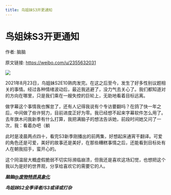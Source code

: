 ```yaml
---
title: 鸟姐妹S3开更通知
---
```


# 鸟姐妹S3开更通知

作者: 脑脑

原文链接: https://weibo.com/u/2355632031

![](/image/鸟姐妹S3开更通知.webp)

2021年8月23日，鸟姐妹S2E10熟肉发完。在这之后至今，发生了好多性别议题相关的事情。经过各种情绪波动后，最近我逃避了，没力气去关心了。我们都知道对的方向在哪里，只是我们乘在一艘失控的巨轮上，无助地看着目标远离。

做字幕这个事情我也懈怠了，还有人记得我说有个专访要翻吗？在鸽了快一年之后，中间做了些许努力，目前进度正好为零。我已经想不起来字幕软件怎么用了。去年旗木问我新季有什么打算，我把满脑子的想法告诉她，前段时间她又问了一次，我：看着办吧（躺

此时是凌晨两点四十，看完S3新季刚播出的前两集，好想起床通宵干翻译。可爱的角色还是可爱，美好的故事还是美好，在那些糟糕事情之后，还能看到目标处有人在朝我招手，蛮开心的。

这个同温层大概虚假脆弱不切实际濒临崩溃，但我还是喜欢这场幻觉，也想把这个我以为是好的世界观，分享给喜欢它的需要它的人。

***脑脑[@废物特质具象化](https://weibo.com/n/%E5%BA%9F%E7%89%A9%E7%89%B9%E8%B4%A8%E5%85%B7%E8%B1%A1%E5%8C%96)***

***鸟姐妹S2全季译者/S3或译或打杂***